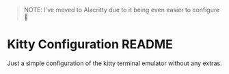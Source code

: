 > NOTE: I've moved to Alacritty due to it being even easier to configure 😤

# Kitty Configuration README

Just a simple configuration of the kitty terminal emulator without any extras.
